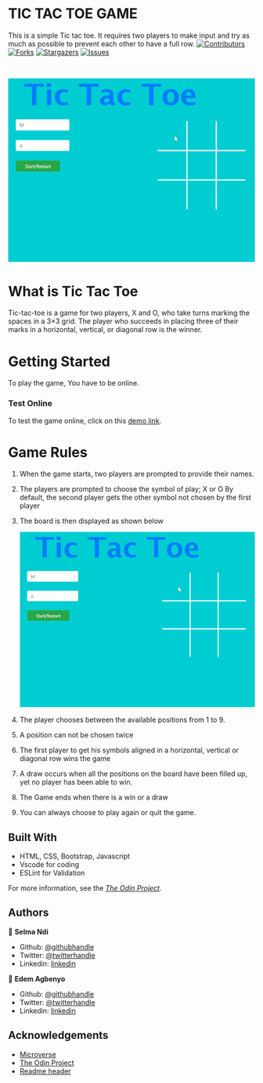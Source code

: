 # TIC TAC TOE GAME
This is a simple Tic tac toe. It requires two players to make input and try as much as possible to prevent each other to have a full row.
[![Contributors][contributors-shield]][contributors-url]
[![Forks][forks-shield]][forks-url]
[![Stargazers][stars-shield]][stars-url]
[![Issues][issues-shield]][issues-url]


<!-- PROJECT LOGO -->
<br />
<p align="center">
    <img src="./docs/unnamed.gif" alt="Logo">
    </p>

# What is Tic Tac Toe
  Tic-tac-toe is a game for two players, X and O, who take turns marking the spaces in a 3×3 grid.
  The player who succeeds in placing three of their marks in a horizontal, vertical, or diagonal row is the winner.


# Getting Started
To play the game, You have to be online.

### Test Online
To test the game online, click on this [demo link](https://datagirlcmr.github.io/Game-Tic-Tac-Toe-/).

# Game Rules
1. When the game starts, two players are prompted to provide their names.   
2. The players are prompted to choose the symbol of play; X or O 
    By default, the second player gets the other symbol not chosen by the first player
  
3. The board is then displayed as shown below

   <p align="center">
    <img src="./docs/unnamed.gif" alt="position">
    </p>
    
4. The player chooses between the available positions from 1 to 9.
    
5. A position can not be chosen twice
   
6. The first player to get his symbols aligned in a horizontal, vertical or diagonal row wins the game

7. A draw occurs when all the positions on the board have been filled up, yet no player has been able to win.
   
8. The Game ends when there is a win or a draw
 
9. You can always choose to play again or quit the game.
   
## Built With

- HTML, CSS, Bootstrap, Javascript
- Vscode for coding
- ESLint for Validation

For more information, see the
[*The Odin Project*](https://www.theodinproject.com/courses/javascript/lessons/tic-tac-toe-javascript).
## Authors

👤 **Selma Ndi**

- Github: [@githubhandle](https://github.com/Datagirlcmr)
- Twitter: [@twitterhandle](https://twitter.com/SelmaNdi)
- Linkedin: [linkedin](https://www.linkedin.com/in/selma-ndi-datagirl-imba-8976ab32/)

👤 **Edem Agbenyo**

- Github: [@githubhandle](https://github.com/edemagbenyo )
- Twitter: [@twitterhandle](https://twitter.com/edemAgbenyo)
- Linkedin: [linkedin](https://www.linkedin.com/in/edemagbenyo/)


<!-- ACKNOWLEDGEMENTS -->
## Acknowledgements
* [Microverse](https://www.microverse.org/)
* [The Odin Project](https://www.theodinproject.com/)
* [Readme header](https://github.com/collinsugwu/Microverse201-Enumerable-Methods)

<!-- MARKDOWN LINKS & IMAGES -->
<!-- https://www.markdownguide.org/basic-syntax/#reference-style-links -->
[contributors-shield]: https://img.shields.io/github/contributors/othneildrew/Best-README-Template.svg?style=flat-square
[contributors-url]: https://github.com/Datagirlcmr/Game-Tic-Tac-Toe-/graphs/contributors
[forks-shield]: https://img.shields.io/github/forks/Datagirlcmr/Game-Tic-Tac-Toe-
[forks-url]: https://github.com/Datagirlcmr/Game-Tic-Tac-Toe-/network/members
[stars-shield]: https://img.shields.io/github/stars/Datagirlcmr/Game-Tic-Tac-Toe-
[stars-url]: https://github.com/Datagirlcmr/Game-Tic-Tac-Toe-/stargazers
[issues-shield]: https://img.shields.io/github/issues/Datagirlcmr/Game-Tic-Tac-Toe-
[issues-url]: https://github.com/Datagirlcmr/Game-Tic-Tac-Toe-/issues
